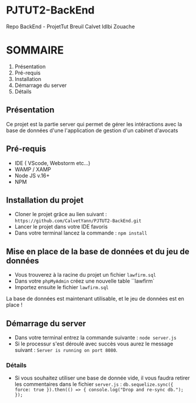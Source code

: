 # PJTUT2-BackEnd
Repo BackEnd - ProjetTut Breuil Calvet Idlbi Zouache

# SOMMAIRE
1. Présentation
2. Pré-requis
3. Installation
4. Démarrage du server
5. Détails


## Présentation 

Ce projet est la partie server qui permet de gérer les intéractions avec la base de données d'une l'application de gestion d'un cabinet d'avocats

## Pré-requis 

* IDE ( VScode, Webstorm etc...)
* WAMP / XAMP
* Node JS v.16+
* NPM


## Installation du projet

* Cloner le projet grâce au lien suivant : `https://github.com/CalvetYann/PJTUT2-BackEnd.git`
* Lancer le projet dans votre IDE favoris
* Dans votre terminal lancez la commande : `npm install`

## Mise en place de la base de données et du jeu de données

* Vous trouverez à la racine du projet un fichier `lawfirm.sql`
* Dans votre `phpMyAdmin` créez une nouvelle table ``lawfirm`
* Importez ensuite le fichier `lawfirm.sql`

La base de données est maintenant utilisable, et le jeu de données est en place ! 

## Démarrage du server 

* Dans votre terminal entrez la commande suivante : `node server.js`
* Si le processur s'est déroulé avec succès vous aurez le message suivant : `Server is running on port 8080`.

### Détails 

* Si vous souhaitez utiliser une base de donnée vide, il vous faudra retirer les commentaires dans le fichier `server.js` : 
     `db.sequelize.sync({ force: true }).then(() => {
        console.log("Drop and re-sync db.");
    });`
    
    
